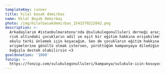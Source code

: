 ```yaml
---
templateKey: runner
title: hilal basak demirbas
name: Hilal Başak Demirbaş
photo: /img/hilalbasakdemirbas_1541579222042.png
description: >-
  Arkadaşlarım #istanbulmaratonu'nda @sulukulegonulluleri derneği aracılığıyla
  risk altındaki çocukların adil ve eşit bir eğitim hakkına erişebilmeleri ve
  okulu terki önlemek için koşacağım. Sen de çocukların eğitim hakkına
  erişmelerine gönüllü olmak istersen, yürüttüğüm kampanyaya dilediğin miktarda
  bağışla destek olabilirsin <3
goaldonation: '1000'
fonzip: >-
  https://fonzip.com/sulukulegonulluleri/kampanya/sulukule-icin-kosuyorum--okulu-terki-onluyorum-46
---
```


